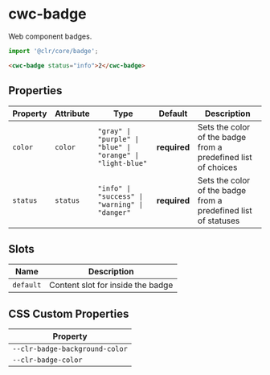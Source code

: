 # cwc-badge

Web component badges.

```typescript
import '@clr/core/badge';
```

```html
<cwc-badge status="info">2</cwc-badge>
```

## Properties

| Property | Attribute | Type                                             | Default      | Description                                      |
|----------|-----------|--------------------------------------------------|--------------|--------------------------------------------------|
| `color`  | `color`   | `"gray" \| "purple" \| "blue" \| "orange" \| "light-blue"` | **required** | Sets the color of the badge from a predefined list of choices |
| `status` | `status`  | `"info" \| "success" \| "warning" \| "danger"`   | **required** | Sets the color of the badge from a predefined list of statuses |

## Slots

| Name      | Description                       |
|-----------|-----------------------------------|
| `default` | Content slot for inside the badge |

## CSS Custom Properties

| Property                       |
|--------------------------------|
| `--clr-badge-background-color` |
| `--clr-badge-color`            |
